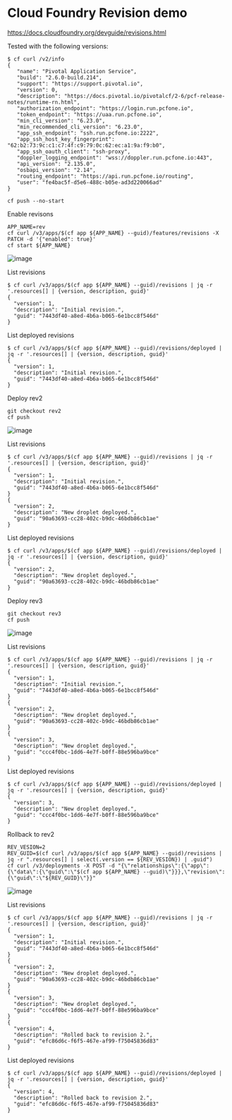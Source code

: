 # Cloud Foundry Revision demo

https://docs.cloudfoundry.org/devguide/revisions.html

Tested with the following versions:

```
$ cf curl /v2/info
{
   "name": "Pivotal Application Service",
   "build": "2.6.0-build.214",
   "support": "https://support.pivotal.io",
   "version": 0,
   "description": "https://docs.pivotal.io/pivotalcf/2-6/pcf-release-notes/runtime-rn.html",
   "authorization_endpoint": "https://login.run.pcfone.io",
   "token_endpoint": "https://uaa.run.pcfone.io",
   "min_cli_version": "6.23.0",
   "min_recommended_cli_version": "6.23.0",
   "app_ssh_endpoint": "ssh.run.pcfone.io:2222",
   "app_ssh_host_key_fingerprint": "62:b2:73:9c:c1:c7:4f:c9:79:0c:62:ec:a1:9a:f9:b0",
   "app_ssh_oauth_client": "ssh-proxy",
   "doppler_logging_endpoint": "wss://doppler.run.pcfone.io:443",
   "api_version": "2.135.0",
   "osbapi_version": "2.14",
   "routing_endpoint": "https://api.run.pcfone.io/routing",
   "user": "fe4bac5f-d5e6-488c-b05e-ad3d220066ad"
}
```

```
cf push --no-start
```

Enable revisons

```
APP_NAME=rev
cf curl /v3/apps/$(cf app ${APP_NAME} --guid)/features/revisions -X PATCH -d '{"enabled": true}'
cf start ${APP_NAME}
```

![image](https://user-images.githubusercontent.com/106908/60381572-e38b3f80-9a91-11e9-90b4-15864f3e3388.png)

List revisions

```
$ cf curl /v3/apps/$(cf app ${APP_NAME} --guid)/revisions | jq -r '.resources[] | {version, description, guid}'
{
  "version": 1,
  "description": "Initial revision.",
  "guid": "7443df40-a8ed-4b6a-b065-6e1bcc8f546d"
}
```

List deployed revisions

```
$ cf curl /v3/apps/$(cf app ${APP_NAME} --guid)/revisions/deployed | jq -r '.resources[] | {version, description, guid}'
{
  "version": 1,
  "description": "Initial revision.",
  "guid": "7443df40-a8ed-4b6a-b065-6e1bcc8f546d"
}
```

Deploy rev2

```
git checkout rev2
cf push
```

![image](https://user-images.githubusercontent.com/106908/60381521-0ec15f00-9a91-11e9-9f49-5c0abc93f7b2.png)

List revisions

```
$ cf curl /v3/apps/$(cf app ${APP_NAME} --guid)/revisions | jq -r '.resources[] | {version, description, guid}'
{
  "version": 1,
  "description": "Initial revision.",
  "guid": "7443df40-a8ed-4b6a-b065-6e1bcc8f546d"
}
{
  "version": 2,
  "description": "New droplet deployed.",
  "guid": "90a63693-cc28-402c-b9dc-46bdb86cb1ae"
}
```

List deployed revisions

```
$ cf curl /v3/apps/$(cf app ${APP_NAME} --guid)/revisions/deployed | jq -r '.resources[] | {version, description, guid}'
{
  "version": 2,
  "description": "New droplet deployed.",
  "guid": "90a63693-cc28-402c-b9dc-46bdb86cb1ae"
}
```

Deploy rev3

```
git checkout rev3
cf push
```

![image](https://user-images.githubusercontent.com/106908/60381430-cb1a2580-9a8f-11e9-8e33-6211c6c33449.png)

List revisions

```
$ cf curl /v3/apps/$(cf app ${APP_NAME} --guid)/revisions | jq -r '.resources[] | {version, description, guid}'
{
  "version": 1,
  "description": "Initial revision.",
  "guid": "7443df40-a8ed-4b6a-b065-6e1bcc8f546d"
}
{
  "version": 2,
  "description": "New droplet deployed.",
  "guid": "90a63693-cc28-402c-b9dc-46bdb86cb1ae"
}
{
  "version": 3,
  "description": "New droplet deployed.",
  "guid": "ccc4f0bc-1dd6-4e7f-b0ff-88e596ba9bce"
}
```

List deployed revisions

```
$ cf curl /v3/apps/$(cf app ${APP_NAME} --guid)/revisions/deployed | jq -r '.resources[] | {version, description, guid}'
{
  "version": 3,
  "description": "New droplet deployed.",
  "guid": "ccc4f0bc-1dd6-4e7f-b0ff-88e596ba9bce"
}
```

Rollback to rev2

```
REV_VESION=2
REV_GUID=$(cf curl /v3/apps/$(cf app ${APP_NAME} --guid)/revisions | jq -r ".resources[] | select(.version == ${REV_VESION}) | .guid")
cf curl /v3/deployments -X POST -d "{\"relationships\":{\"app\":{\"data\":{\"guid\":\"$(cf app ${APP_NAME} --guid)\"}}},\"revision\":{\"guid\":\"${REV_GUID}\"}}"
```

![image](https://user-images.githubusercontent.com/106908/60381521-0ec15f00-9a91-11e9-9f49-5c0abc93f7b2.png)

List revisions

```
$ cf curl /v3/apps/$(cf app ${APP_NAME} --guid)/revisions | jq -r '.resources[] | {version, description, guid}'
{
  "version": 1,
  "description": "Initial revision.",
  "guid": "7443df40-a8ed-4b6a-b065-6e1bcc8f546d"
}
{
  "version": 2,
  "description": "New droplet deployed.",
  "guid": "90a63693-cc28-402c-b9dc-46bdb86cb1ae"
}
{
  "version": 3,
  "description": "New droplet deployed.",
  "guid": "ccc4f0bc-1dd6-4e7f-b0ff-88e596ba9bce"
}
{
  "version": 4,
  "description": "Rolled back to revision 2.",
  "guid": "efc86d6c-f6f5-467e-af99-f75045836d83"
}
```

List deployed revisions

```
$ cf curl /v3/apps/$(cf app ${APP_NAME} --guid)/revisions/deployed | jq -r '.resources[] | {version, description, guid}'
{
  "version": 4,
  "description": "Rolled back to revision 2.",
  "guid": "efc86d6c-f6f5-467e-af99-f75045836d83"
}
```


